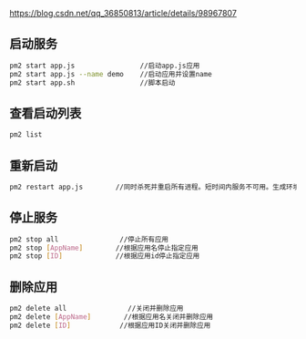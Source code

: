 
https://blog.csdn.net/qq_36850813/article/details/98967807

## 启动服务
```sh
pm2 start app.js                //启动app.js应用
pm2 start app.js --name demo    //启动应用并设置name
pm2 start app.sh                //脚本启动
```

## 查看启动列表
```sh
pm2 list
```

## 重新启动
```sh
pm2 restart app.js        //同时杀死并重启所有进程。短时间内服务不可用。生成环境推荐使用reload
```

## 停止服务
```sh
pm2 stop all               //停止所有应用
pm2 stop [AppName]        //根据应用名停止指定应用
pm2 stop [ID]             //根据应用id停止指定应用
```

## 删除应用

```sh
pm2 delete all               //关闭并删除应用
pm2 delete [AppName]        //根据应用名关闭并删除应用
pm2 delete [ID]            //根据应用ID关闭并删除应用
```